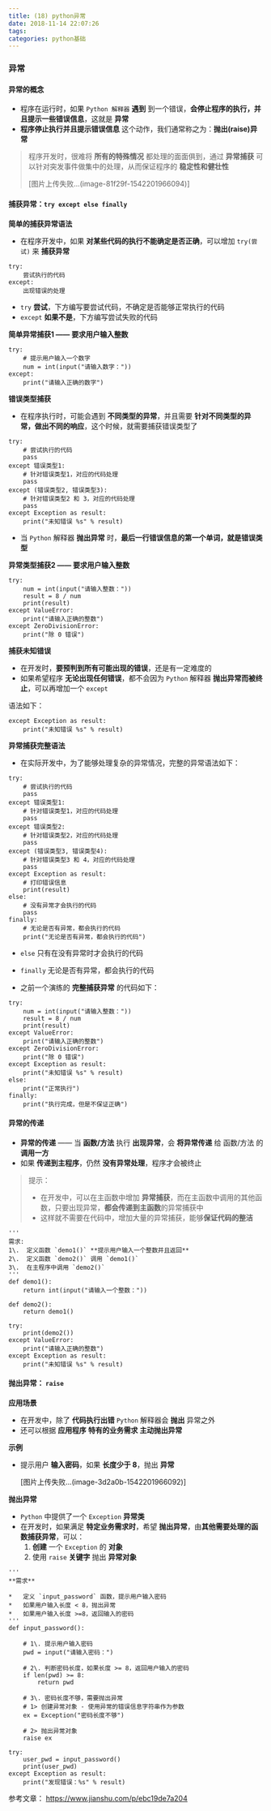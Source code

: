 ```yaml
---
title: (18) python异常
date: 2018-11-14 22:07:26
tags:
categories: python基础
---
```

###  异常

####  异常的概念

*   程序在运行时，如果 `Python 解释器` **遇到** 到一个错误，**会停止程序的执行，并且提示一些错误信息**，这就是 **异常**
*   **程序停止执行并且提示错误信息** 这个动作，我们通常称之为：**抛出(raise)异常**

> 程序开发时，很难将 **所有的特殊情况** 都处理的面面俱到，通过 **异常捕获** 可以针对突发事件做集中的处理，从而保证程序的 **稳定性和健壮性**
> 
> [图片上传失败...(image-81f29f-1542201966094)]

####  捕获异常：`try except else finally`

**简单的捕获异常语法**

*   在程序开发中，如果 **对某些代码的执行不能确定是否正确**，可以增加 `try(尝试)` 来 **捕获异常**

```
try:
    尝试执行的代码
except:
    出现错误的处理

```

*   `try` **尝试**，下方编写要尝试代码，不确定是否能够正常执行的代码
*   `except` **如果不是**，下方编写尝试失败的代码

**简单异常捕获1 —— 要求用户输入整数**

```
try:
    # 提示用户输入一个数字
    num = int(input("请输入数字："))
except:
    print("请输入正确的数字")

```

**错误类型捕获**

*   在程序执行时，可能会遇到 **不同类型的异常**，并且需要 **针对不同类型的异常，做出不同的响应**，这个时候，就需要捕获错误类型了

```
try:
    # 尝试执行的代码
    pass
except 错误类型1:
    # 针对错误类型1，对应的代码处理
    pass
except (错误类型2, 错误类型3):
    # 针对错误类型2 和 3，对应的代码处理
    pass
except Exception as result:
    print("未知错误 %s" % result)

```

*   当 `Python` 解释器 **抛出异常** 时，**最后一行错误信息的第一个单词，就是错误类型**

**异常类型捕获2 —— 要求用户输入整数**

```
try:
    num = int(input("请输入整数："))
    result = 8 / num
    print(result)
except ValueError:
    print("请输入正确的整数")
except ZeroDivisionError:
    print("除 0 错误")
```

**捕获未知错误**

*   在开发时，**要预判到所有可能出现的错误**，还是有一定难度的
*   如果希望程序 **无论出现任何错误**，都不会因为 `Python` 解释器 **抛出异常而被终止**，可以再增加一个 `except`

语法如下：

```
except Exception as result:
    print("未知错误 %s" % result)
```

**异常捕获完整语法**

*   在实际开发中，为了能够处理复杂的异常情况，完整的异常语法如下：

```
try:
    # 尝试执行的代码
    pass
except 错误类型1:
    # 针对错误类型1，对应的代码处理
    pass
except 错误类型2:
    # 针对错误类型2，对应的代码处理
    pass
except (错误类型3, 错误类型4):
    # 针对错误类型3 和 4，对应的代码处理
    pass
except Exception as result:
    # 打印错误信息
    print(result)
else:
    # 没有异常才会执行的代码
    pass
finally:
    # 无论是否有异常，都会执行的代码
    print("无论是否有异常，都会执行的代码")

```

*   `else` 只有在没有异常时才会执行的代码

*   `finally` 无论是否有异常，都会执行的代码

*   之前一个演练的 **完整捕获异常** 的代码如下：

```
try:
    num = int(input("请输入整数："))
    result = 8 / num
    print(result)
except ValueError:
    print("请输入正确的整数")
except ZeroDivisionError:
    print("除 0 错误")
except Exception as result:
    print("未知错误 %s" % result)
else:
    print("正常执行")
finally:
    print("执行完成，但是不保证正确")
```

#### 异常的传递

*   **异常的传递** —— 当 **函数/方法** 执行 **出现异常**，会 **将异常传递** 给 函数/方法 的 **调用一方**
*   如果 **传递到主程序**，仍然 **没有异常处理**，程序才会被终止

> 提示：
> 
> *   在开发中，可以在主函数中增加 **异常捕获**，而在主函数中调用的其他函数，只要出现异常，**都会传递到主函数**的异常捕获中
> *   这样就不需要在代码中，增加大量的异常捕获，能够**保证代码的整洁**

```
'''
需求:
1\.  定义函数 `demo1()` **提示用户输入一个整数并且返回**
2\.  定义函数 `demo2()` 调用 `demo1()`
3\.  在主程序中调用 `demo2()`
'''
def demo1():
    return int(input("请输入一个整数："))

def demo2():
    return demo1()

try:
    print(demo2())
except ValueError:
    print("请输入正确的整数")
except Exception as result:
    print("未知错误 %s" % result)

```

####  抛出异常： `raise`

**应用场景**

*   在开发中，除了 **代码执行出错** `Python` 解释器会 **抛出** 异常之外
*   还可以根据 **应用程序** **特有的业务需求** **主动抛出异常**

**示例**

*   提示用户 **输入密码**，如果 **长度少于 8**，抛出 **异常**

    [图片上传失败...(image-3d2a0b-1542201966092)]

**抛出异常**

*   `Python` 中提供了一个 `Exception` **异常类**
*   在开发时，如果满足 **特定业务需求时**，希望 **抛出异常**，由**其他需要处理的函数捕获异常**，可以：
    1.  **创建** 一个 `Exception` 的 **对象**
    2.  使用 `raise` **关键字** 抛出 **异常对象**

```
'''
**需求**

*   定义 `input_password` 函数，提示用户输入密码
*   如果用户输入长度 < 8，抛出异常
*   如果用户输入长度 >=8，返回输入的密码
'''
def input_password():

    # 1\. 提示用户输入密码
    pwd = input("请输入密码：")

    # 2\. 判断密码长度，如果长度 >= 8，返回用户输入的密码
    if len(pwd) >= 8:
        return pwd

    # 3\. 密码长度不够，需要抛出异常
    # 1> 创建异常对象 - 使用异常的错误信息字符串作为参数
    ex = Exception("密码长度不够")

    # 2> 抛出异常对象
    raise ex

try:
    user_pwd = input_password()
    print(user_pwd)
except Exception as result:
    print("发现错误：%s" % result)
```
参考文章：
https://www.jianshu.com/p/ebc19de7a204